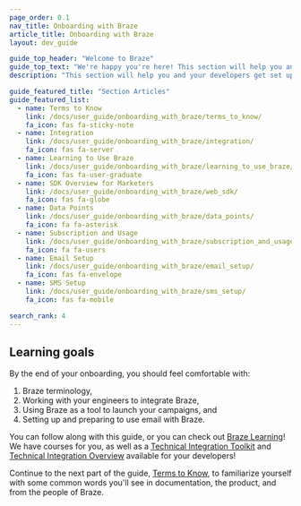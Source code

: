 ```yaml
---
page_order: 0.1
nav_title: Onboarding with Braze
article_title: Onboarding with Braze
layout: dev_guide

guide_top_header: "Welcome to Braze"
guide_top_text: "We're happy you're here! This section will help you and your developers get set up and ready to use Braze to create strong, lasting bonds between you and your customers. By now, you should have had some sort of kick-off communication with teams at Braze. <br> <br> This guide is tailored to both supplement fully-guided onboarding and advise on onboarding actions you can take on your own."
description: "This section will help you and your developers get set up and ready to use Braze to create strong, lasting bonds between you and your customers! This guide is tailored to both supplement fully-guided onboarding and advise on onboarding actions you can take on your own."

guide_featured_title: "Section Articles"
guide_featured_list:
  - name: Terms to Know
    link: /docs/user_guide/onboarding_with_braze/terms_to_know/
    fa_icon: fas fa-sticky-note
  - name: Integration
    link: /docs/user_guide/onboarding_with_braze/integration/
    fa_icon: fas fa-server
  - name: Learning to Use Braze
    link: /docs/user_guide/onboarding_with_braze/learning_to_use_braze/
    fa_icon: fas fa-user-graduate
  - name: SDK Overview for Marketers
    link: /docs/user_guide/onboarding_with_braze/web_sdk/
    fa_icon: fas fa-globe
  - name: Data Points
    link: /docs/user_guide/onboarding_with_braze/data_points/
    fa_icon: fa fa-asterisk
  - name: Subscription and Usage
    link: /docs/user_guide/onboarding_with_braze/subscription_and_usage/
    fa_icon: fa fa-users
  - name: Email Setup
    link: /docs/user_guide/onboarding_with_braze/email_setup/
    fa_icon: fas fa-envelope
  - name: SMS Setup
    link: /docs/user_guide/onboarding_with_braze/sms_setup/
    fa_icon: fas fa-mobile

search_rank: 4
---
```


## Learning goals

By the end of your onboarding, you should feel comfortable with:

1. Braze terminology,
2. Working with your engineers to integrate Braze,
3. Using Braze as a tool to launch your campaigns, and
4. Setting up and preparing to use email with Braze.

You can follow along with this guide, or you can check out [Braze Learning](https://learning.braze.com)! We have courses for you, as well as a [Technical Integration Toolkit](https://learning.braze.com/technical-integration-checklists-and-toolkits) and [Technical Integration Overview](https://learning.braze.com/quick-overview-technical-integration) available for your developers!

Continue to the next part of the guide, [Terms to Know]({{site.baseurl}}/user_guide/onboarding_with_braze/terms_to_know/), to familiarize yourself with some common words you'll see in documentation, the product, and from the people of Braze.

<br> 
